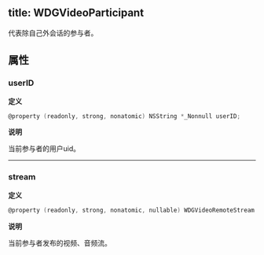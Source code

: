 title: WDGVideoParticipant
---

代表除自己外会话的参与者。

## 属性

### userID

**定义**

```objectivec
@property (readonly, strong, nonatomic) NSString *_Nonnull userID;
```

**说明**

当前参与者的用户uid。

---

### stream

**定义**

```objectivec
@property (readonly, strong, nonatomic, nullable) WDGVideoRemoteStream *stream;
```

**说明**

当前参与者发布的视频、音频流。
